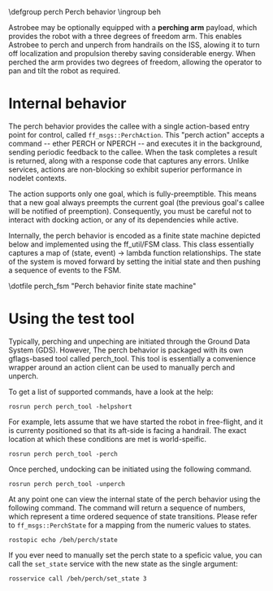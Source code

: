 \defgroup perch Perch behavior
\ingroup beh

Astrobee may be optionally equipped with a **perching arm** payload, which provides the robot with a three degrees of freedom arm. This enables Astrobee to perch and unperch from handrails on the ISS, alowing it to turn off localization and propulsion thereby saving considerable energy. When perched the arm provides two degrees of freedom, allowing the operator to pan and tilt the robot as required.

# Internal behavior

The perch behavior provides the callee with a single action-based entry point for control, called ```ff_msgs::PerchAction```. This "perch action" accepts a command -- ether PERCH or NPERCH -- and executes it in the background, sending periodic feedback to the callee. When the task completes a result is returned, along with a response code that captures any errors. Unlike services, actions are non-blocking so exhibit superior performance in nodelet contexts.

The action supports only one goal, which is fully-preemptible. This means that a new goal always preempts the current goal (the previous goal's callee will be notified of preemption). Consequently, you must be careful not to interact with docking action, or any of its dependencies while active.

Internally, the perch behavior is encoded as a finite state machine depicted below and implemented using the ff_util/FSM class. This class essentially captures a map of (state, event) -> lambda function relationships. The state of the system is moved forward by setting the initial state and then pushing a sequence of events to the FSM.

\dotfile perch_fsm "Perch behavior finite state machine"

# Using the test tool

Typically, perching and unpeching are initiated through the Ground Data System (GDS). However, The perch behavior is packaged with its own gflags-based tool called perch_tool. This tool is essentially a convenience wrapper around an action client can be used to manually perch and unperch.

To get a list of supported commands, have a look at the help:

    rosrun perch perch_tool -helpshort

For example, lets assume that we have started the robot in free-flight, and it is currenty positioned so that its aft-side is facing a handrail. The exact location at which these conditions are met is world-speific.

    rosrun perch perch_tool -perch

Once perched, undocking can be initiated using the following command.

    rosrun perch perch_tool -unperch

At any point one can view the internal state of the perch behavior using the following command. The command will return a sequence of numbers, which represent a time ordered sequence of state transitions. Please refer to ```ff_msgs::PerchState``` for a mapping from the numeric values to states.

    rostopic echo /beh/perch/state

If you ever need to manually set the perch state to a speficic value, you can call the ```set_state``` service with the new state as the single argument:

    rosservice call /beh/perch/set_state 3